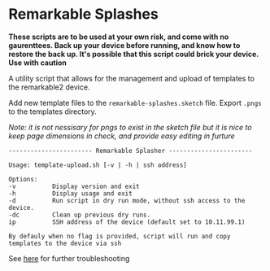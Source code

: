# Remarkable Splashes

**These scripts are to be used at your own risk, and come with no gaurenttees. Back up your device before running, and know how to restore the back up. It's possible that this script could brick your device. Use with caution**

A utility script that allows for the management and upload of templates to the
remarkable2 device.

Add new template files to the `remarkable-splashes.sketch` file. Export `.pngs` to the
templates directory.

_Note: it is not nessisary for pngs to exist in the sketch file but it is nice to keep page dimensions in check, and provide easy editing in furture_

```
----------------------- Remarkable Splasher -----------------------

Usage: template-upload.sh [-v | -h | ssh address]

Options:
-v			Display version and exit
-h			Display usage and exit
-d			Run script in dry run mode, without ssh access to the device.
-dc		    Clean up previous dry runs.
ip			SSH address of the device (default set to 10.11.99.1)

By defauly when no flag is provided, script will run and copy templates to the device via ssh

```

See [here](https://remarkablewiki.com/tips/templates) for further troubleshooting 

